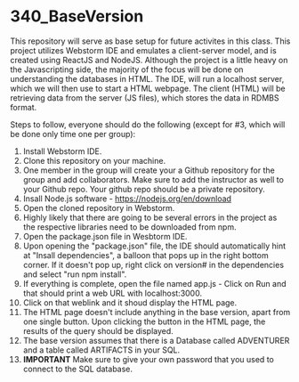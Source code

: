# 340_BaseVersion
This repository will serve as base setup for future activites in this class.
This project utilizes Webstorm IDE and emulates a client-server model, and is created using ReactJS and NodeJS.
Although the project is a little heavy on the Javascripting side, the majority of the focus will be done on understanding the databases in HTML. 
The IDE, will run a localhost server, which we will then use to start a HTML webpage. The client (HTML) will be retrieving data from the server (JS files), which stores the data in RDMBS format.

Steps to follow, everyone should do the following (except for #3, which will be done only time one per group):

1. Install Webstorm IDE.
2. Clone this repository on your machine.
3. One member in the group will create your a Github repository for the group and add collaborators. Make sure to add the instructor as well to your Github repo. Your github repo should be a private repository.
4. Insall Node.js software - https://nodejs.org/en/download
5. Open the cloned repository in Webstorm.
6. Highly likely that there are going to be several errors in the project as the respective libraries need to be downloaded from npm.
7. Open the package.json file in Wesbtorm IDE.
8. Upon opening the "package.json" file, the IDE should automatically hint at "Insall dependencies", a balloon that pops up in the right bottom corner. If it doesn't pop up, right click on version# in the dependencies and select "run npm install".
9. If everything is complete, open the file named app.js - Click on Run and that should print a web URL with localhost:3000.
10. Click on that weblink and it shoud display the HTML page.
11. The HTML page doesn't include anything in the base version, apart from one single button. Upon clicking the button in the HTML page, the results of the query should be displayed.
12. The base version assumes that there is a Database called ADVENTURER and a table called ARTIFACTS in your SQL.
13. **IMPORTANT** Make sure to give your own password that you used to connect to the SQL database.
